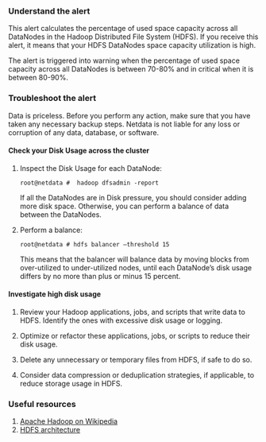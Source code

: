 ### Understand the alert

This alert calculates the percentage of used space capacity across all DataNodes in the Hadoop Distributed File System (HDFS). If you receive this alert, it means that your HDFS DataNodes space capacity utilization is high.

The alert is triggered into warning when the percentage of used space capacity across all DataNodes is between 70-80% and in critical when it is between 80-90%.

### Troubleshoot the alert

Data is priceless. Before you perform any action, make sure that you have taken any necessary backup steps. Netdata is not liable for any loss or corruption of any data, database, or software.

#### Check your Disk Usage across the cluster

1. Inspect the Disk Usage for each DataNode:

   ```
   root@netdata #  hadoop dfsadmin -report
   ```

   If all the DataNodes are in Disk pressure, you should consider adding more disk space. Otherwise, you can perform a balance of data between the DataNodes.

2. Perform a balance:

   ```
   root@netdata # hdfs balancer –threshold 15
   ```

   This means that the balancer will balance data by moving blocks from over-utilized to under-utilized nodes, until each DataNode’s disk usage differs by no more than plus or minus 15 percent.

#### Investigate high disk usage

1. Review your Hadoop applications, jobs, and scripts that write data to HDFS. Identify the ones with excessive disk usage or logging.

2. Optimize or refactor these applications, jobs, or scripts to reduce their disk usage.

3. Delete any unnecessary or temporary files from HDFS, if safe to do so.

4. Consider data compression or deduplication strategies, if applicable, to reduce storage usage in HDFS.

### Useful resources

1. [Apache Hadoop on Wikipedia](https://en.wikipedia.org/wiki/Apache_Hadoop)
2. [HDFS architecture](https://hadoop.apache.org/docs/r1.2.1/hdfs_design.html)